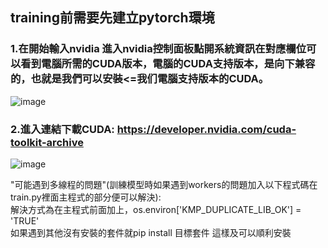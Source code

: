 ## training前需要先建立pytorch環境  
### 1.在開始輸入nvidia 進入nvidia控制面板點開系統資訊在對應欄位可以看到電腦所需的CUDA版本，電腦的CUDA支持版本，是向下兼容的，也就是我們可以安裝<=我们電腦支持版本的CUDA。
![image](https://github.com/wangbosen123/YOLOv7-/assets/92494937/946aafc3-5ffd-4af3-bb05-4ff6bd5854d4)  
### 2.進入連結下載CUDA: https://developer.nvidia.com/cuda-toolkit-archive  
![image](https://github.com/wangbosen123/YOLOv7-/assets/92494937/e41c5f6b-8fb4-4546-85ba-fc4ccb93e5f6)  




"可能遇到多線程的問題"(訓練模型時如果遇到workers的問題加入以下程式碼在train.py裡面主程式的部分便可以解決):  
解決方式為在主程式前面加上，os.environ['KMP_DUPLICATE_LIB_OK'] = 'TRUE'  
如果遇到其他沒有安裝的套件就pip install 目標套件  這樣及可以順利安裝  
